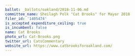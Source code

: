 ```yaml
---
ballot: _ballots/oakland/2018-11-06.md
committee_name: Sheilagh Polk "Cat Brooks" for Mayor 2018
filer_id: '1405474'
is_accepted_expenditure_ceiling: true
is_incumbent: false
name: Cat Brooks
photo_url: Cat-Brooks.png
twitter_url: CatsCommentary
website_url: https://www.catbrooksforoakland.com/
---
```

